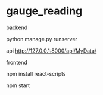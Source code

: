 # gauge_reading

backend

python manage.py runserver

api
http://127.0.0.1:8000/api/MyData/

frontend

npm install react-scripts

npm start
